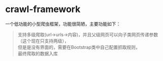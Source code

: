 # crawl-framework
一个低功能的小型爬虫框架，功能很简陋，主要功能如下：
>支持多级爬取(url->urls->内容)，并且父级网页可以向子类网页传递参数（这个现在只支持两级），<br/>
  但是是没有界面的，需要在Bootstrap类中自己配置抓取规则，<br/>
  最终爬取的数据入库
